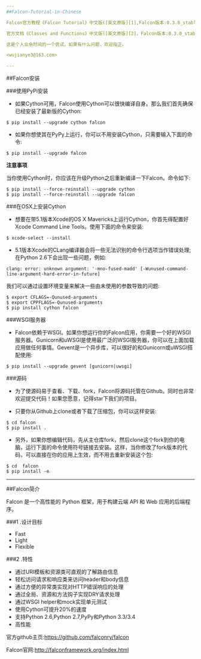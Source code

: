 ```yaml
---
##Falcon-Tutorial-in-Chinese

Falcon官方教程《Falcon Tutorial》中文版([英文原版][1],Falcon版本:0.3.0_stable)。

官方文档《Classes and Functions》中文版([英文原版][2]，Falcon版本:0.3.0_stable)，未完待续。

这是个人业余时间的一个尝试，如果有什么问题，欢迎指正。

<wujianye3@163.com>

---
```

##Falcon安装

###使用PyPi安装

- 如果Cython可用，Falcon使用Cython可以很快编译自身。那么我们首先确保已经安装了最新版的Cython:

```
$ pip install --upgrade cython falcon
```

- 如果你想使其在PyPy上运行，你可以不用安装Cython，只需要输入下面的命令:

```
$ pip install --upgrade falcon
```

**注意事项**

当你使用Cython时，你应该在升级Python之后重新编译一下Falcon。命令如下:

```
$ pip install --force-reinstall --upgrade cython
$ pip install --force-reinstall --upgrade falcon
```

###在OSX上安装Cython

- 想要在带5.1版本Xcode的OS X Mavericks上运行Cython，你首先得配置好Xcode Command Line Tools。使用下面的命令来安装:

```
$ xcode-select --install
```

- 5.1版本Xcode的CLang编译器会将一些无法识别的命令行选项当作错误处理;在Python 2.6下会出现一些问题，例如:

```
clang: error: unknown argument: '-mno-fused-madd' [-Wunused-command-line-argument-hard-error-in-future]
```

我们可以通过设置环境变量来解决一些由未使用的参数导致的问题:

```
$ export CFLAGS=-Qunused-arguments
$ export CPPFLAGS=-Qunused-arguments
$ pip install cython falcon
```

###WSGI服务器

- Falcon依赖于WSGI。如果你想运行你的Falcon应用，你需要一个好的WSGI服务器。Gunicorn和uWSGI是使用最广泛的WSGI服务器，你可以在上面加载应用做任何事情。Gevent是一个异步库，可以很好的和Gunicorn或uWSGI搭配使用:

```
$ pip install --upgrade gevent [gunicorn|uwsgi]
```

###源码

- 为了使源码易于查看、下载、fork，Falcon将源码托管在Github。同时也非常欢迎提交代码！如果您愿意，记得star下我们的项目。

- 只要你从Github上clone或者下载了压缩包，你可以这样安装:

```
$ cd falcon
$ pip install .
```

- 另外，如果你想编辑代码，先从主仓库fork，然后clone这个fork到你的电脑，运行下面的命令使用符号链接去安装。这样，当你修改了fork版本的代码，可以直接在你的应用上生效，而不用去重新安装这个包:

```
$ cd  falcon
$ pip install -e
```

---
##Falcon简介

Falcon 是一个高性能的 Python 框架，用于构建云端 API 和 Web 应用的后端程序。

###1 .设计目标

- Fast
- Light
- Flexible

###2 .特性

- 通过URI模板和资源类可直观的了解路由信息
- 轻松访问请求和响应类来访问header和body信息
- 通过方便的异常类实现对HTTP错误响应的处理
- 通过全局、资源和方法钩子实现DRY请求处理
- 通过WSGI helper和mock实现单元测试
- 使用Cython可提升20%的速度
- 支持Python 2.6,Python 2.7,PyPy和Python 3.3/3.4
- 高性能

官方github主页:<https://github.com/falconry/falcon>

Falcon官网:<http://falconframework.org/index.html>

[1]:http://falcon.readthedocs.org/en/stable/user/tutorial.html
[2]:http://falcon.readthedocs.org/en/stable/api/index.html
